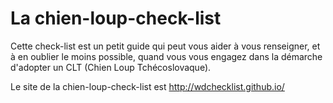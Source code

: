 # La chien-loup-check-list

Cette check-list est un petit guide qui peut vous aider à vous renseigner, et à en oublier le moins possible, quand vous vous engagez dans la démarche d'adopter un CLT (Chien Loup Tchécoslovaque).

Le site de la chien-loup-check-list est http://wdchecklist.github.io/

